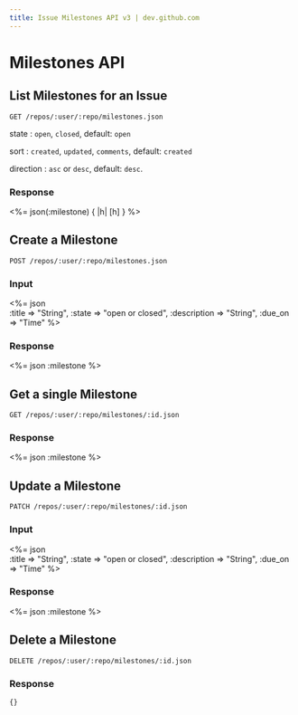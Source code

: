 ```yaml
---
title: Issue Milestones API v3 | dev.github.com
---
```


# Milestones API

## List Milestones for an Issue

    GET /repos/:user/:repo/milestones.json

state
: `open`, `closed`, default: `open`

sort
: `created`, `updated`, `comments`, default: `created`

direction
: `asc` or `desc`, default: `desc`.

### Response

<%= json(:milestone) { |h| [h] } %>

## Create a Milestone

    POST /repos/:user/:repo/milestones.json

### Input

<%= json \
  :title => "String",
  :state => "open or closed",
  :description => "String",
  :due_on => "Time"
%>

### Response

<%= json :milestone %>

## Get a single Milestone

    GET /repos/:user/:repo/milestones/:id.json

### Response

<%= json :milestone %>

## Update a Milestone

    PATCH /repos/:user/:repo/milestones/:id.json

### Input

<%= json \
  :title => "String",
  :state => "open or closed",
  :description => "String",
  :due_on => "Time"
%>

### Response

<%= json :milestone %>

## Delete a Milestone

    DELETE /repos/:user/:repo/milestones/:id.json

### Response

    {}
